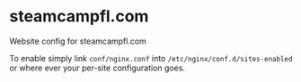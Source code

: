# steamcampfl.com

Website config for steamcampfl.com

To enable simply link `conf/nginx.conf` into `/etc/nginx/conf.d/sites-enabled` or where ever your per-site configuration goes.
